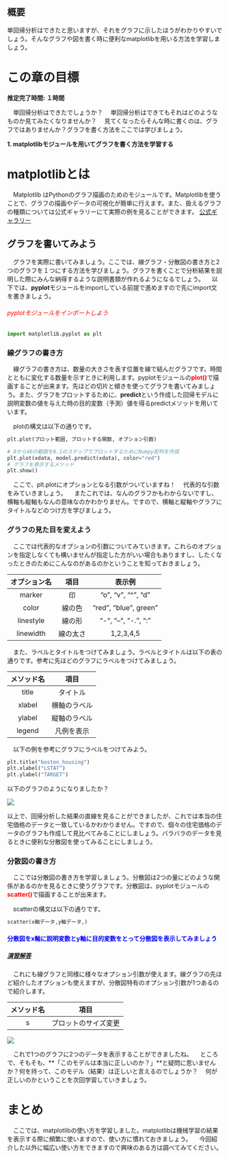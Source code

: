 ## 概要

単回帰分析はできたと思いますが、それをグラフに示したほうがわかりやすいでしょう。そんなグラフや図を書く時に便利なmatplotlibを用いる方法を学習しましょう。

# この章の目標

**推定完了時間: １時間**

　単回帰分析はできたでしょうか？
　単回帰分析はできてもそれはどのようなものか見てみたくなりませんか？
　見てくなったらそんな時に書くのは、グラフではありませんか？グラフを書く方法をここでは学びましょう。

**1. matplotlibモジュールを用いてグラフを書く方法を学習する**

# matplotlibとは
　Matplotlib はPythonのグラフ描画のためのモジュールです。Matplotlibを使うことで、グラフの描画やデータの可視化が簡単に行えます。また、扱えるグラフの種類については公式ギャラリーにて実際の例を見ることができます。
[公式ギャラリー](https://matplotlib.org/gallery.html)

## グラフを書いてみよう
　グラフを実際に書いてみましょう。ここでは、線グラフ・分散図の書き方と2つのグラフを１つにする方法を学びましょう。グラフを書くことで分析結果を説明した際にみんな納得するような説明書類が作れるようになるでしょう。
　以下では、**pyplot**モジュールをimportしている前提で進めますので先にimport文を書きましょう。

###### <font color='red'>pyplotモジュールをインポートしよう</font>


```python
import matplotlib.pyplot as plt
```

### 線グラフの書き方
　線グラフの書き方は、数量の大きさを表す位置を線で結んだグラフです。時間とともに変化する数量を示すときに利用します。pyplotモジュールの<font color='red'>**plot()**</font>で描画することが出来ます。先ほどの切片と傾きを使ってグラフを書いてみましょう。また、グラフをプロットするために、**predict**という作成した回帰モデルに説明変数の値を与えた時の目的変数（予測）値を得るpredictメソッドを用いています。

　plotの構文は以下の通りです。

```python
plt.plot(プロット範囲, プロットする関数, オプション引数)
```

```python
# 0から40の範囲を0.1のステップでプロットするためにNumpy配列を作成
plt.plot(xdata, model.predict(xdata), color="red")
# グラフを表示するメソッド
plt.show()
```

　ここで、plt.plotにオプションとなる引数がついていますね！
　代表的な引数をみていきましょう。
　またこれでは、なんのグラフかもわからないですし、横軸も縦軸もなんの意味なのかわかりません。ですので、横軸と縦軸やグラフにタイトルなどのつけ方を学びましょう。

### グラフの見た目を変えよう
　ここでは代表的なオプションの引数についてみていきます。これらのオプションを指定しなくても構いませんが指定した方がいい場合もありますし、したくなったときのためにこんなのがあるのかということを知っておきましょう。

|オプション名|項目|表示例|
|:--:|:--:|:--:|
|marker|印|“o”, “v”, “^”, “d”|
|color|線の色|“red”, “blue”, green”|
|linestyle|線の形|“-“, “–“, “-.”, “:”|
|linewidth|線の太さ|1,2,3,4,5|

　また、ラベルとタイトルをつけてみましょう。ラベルとタイトルは以下の表の通りです。参考に先ほどのグラフにラベルをつけてみましょう。

|メソッド名|項目|
|:--:|:--:|
|title|タイトル|
|xlabel|横軸のラベル|
|ylabel|縦軸のラベル|
|legend|凡例を表示|

　以下の例を参考にグラフにラベルをつけてみよう。

```python
plt.title("boston_housing")
plt.xlabel("LSTAT")
plt.ylabel("TARGET")
```

以下のグラフのようになりましたか？

![](/media/editor/D-5直線の線グラフのみ_20201130142926332461.png)

以上で、回帰分析した結果の直線を見ることができましたが、これでは本当の住宅価格のデータと一致しているかわかりません。ですので、個々の住宅価格のデータのグラフも作成して見比べてみることにしましょう。バラバラのデータを見るときに便利な分散図を使ってみることにしましょう。

### 分散図の書き方
　ここでは分散図の書き方を学習しましょう。分散図は2つの量にどのような関係があるのかを見るときに使うグラフです。分散図は、pyplotモジュールの<font color='red'>**scatter()**</font>で描画することが出来ます。

　scatterの構文は以下の通りです。

```python
scatter(x軸データ,y軸データ,)
```

#### <font color='blue'>分散図をx軸に説明変数とy軸に目的変数をとって分散図を表示してみましょう</font>

##### [演習解答](/answer/21)

　これにも線グラフと同様に様々なオプション引数が使えます。線グラフの先ほど紹介したオプションも使えますが、分散図特有のオプション引数が1つあるので紹介します。

|メソッド名|項目|
|:--:|:--:|
|s|プロットのサイズ変更|

![](/media/editor/D-5直線グラフと分散図_20201130143109552564.png)

　これで1つのグラフに2つのデータを表示することができましたね。
　ところで、そもそも、**「このモデルは本当に正しいのか？」**と疑問に思いませんか？何を持って、このモデル（結果）は正しいと言えるのでしょうか？
　何が正しいのかということを次回学習していきましょう。
 
# まとめ

　ここでは、matplotlibの使い方を学習しました。matplotlibは機械学習の結果を表示する際に頻繁に使いますので、使い方に慣れておきましょう。
　今回紹介した以外に幅広い使い方をできますので興味のある方は調べてみてください。